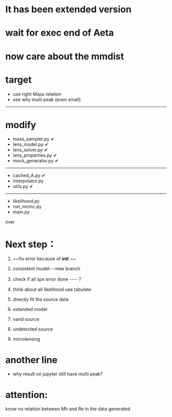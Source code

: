 # It has been extended version

# wait for exec end of Aeta

# now care about the mmdist


# target

- use right Msps relation
- see why multi peak (even small)

---------------
# modify





- mass_sampler.py      &#x2714;
- lens_model.py        &#x2714;
- lens_solver.py       &#x2714;
- lens_properties.py   &#x2714;
- mock_generator.py    &#x2714;
-------------
- cached_A.py          &#x2714;
- interpolator.py      
- utils.py            &#x2714;
----------------------
- likelihood.py
- run_mcmc.py
- main.py


over

# Next step：
01. ~~fix error because of __init__ ~~

0. consistent model---new branch
1. check if all sps error done    ----？
2. think about all likelihood use tabulate
3. directly fit the source data
4. extended model
5. varid source
6. undetected source
7. microlensing




# another line

- why result on jupyter still have multi peak?


# attention:

know no relation between Mh and Re in the data generated
